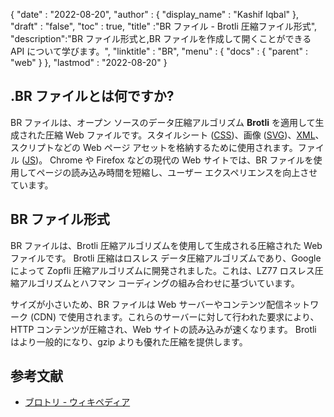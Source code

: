 {
  "date" : "2022-08-20",
  "author" : {
    "display_name" : "Kashif Iqbal"
},
  "draft" : "false",
  "toc" : true,
  "title" :"BR ファイル - Brotli 圧縮ファイル形式",
  "description":"BR ファイル形式と,BR ファイルを作成して開くことができる API について学びます。",
  "linktitle" : "BR",
  "menu" : {
    "docs" : {
      "parent" : "web"
}
},
  "lastmod" : "2022-08-20"
}

## .BR ファイルとは何ですか?

BR ファイルは、オープン ソースのデータ圧縮アルゴリズム **Brotli** を適用して生成された圧縮 Web ファイルです。スタイルシート ([CSS](/web/css/))、画像 ([SVG](/page-description-language/svg/))、[XML](/web/xml/)、スクリプトなどの Web ページ アセットを格納するために使用されます。ファイル ([JS](/web/js/))。 Chrome や Firefox などの現代の Web サイトでは、BR ファイルを使用してページの読み込み時間を短縮し、ユーザー エクスペリエンスを向上させています。

## BR ファイル形式

BR ファイルは、Brotli 圧縮アルゴリズムを使用して生成される圧縮された Web ファイルです。 Brotli 圧縮はロスレス データ圧縮アルゴリズムであり、Google によって Zopfli 圧縮アルゴリズムに開発されました。これは、LZ77 ロスレス圧縮アルゴリズムとハフマン コーディングの組み合わせに基づいています。

サイズが小さいため、BR ファイルは Web サーバーやコンテンツ配信ネットワーク (CDN) で使用されます。これらのサーバーに対して行われた要求により、HTTP コンテンツが圧縮され、Web サイトの読み込みが速くなります。 Brotli はより一般的になり、gzip よりも優れた圧縮を提供します。

## 参考文献

* [ブロトリ - ウィキペディア](https://en.wikipedia.org/wiki/ブロトリ)

